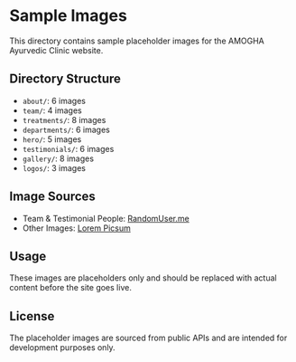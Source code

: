 # Sample Images

This directory contains sample placeholder images for the AMOGHA Ayurvedic Clinic website.

## Directory Structure

- `about/`: 6 images
- `team/`: 4 images
- `treatments/`: 8 images
- `departments/`: 6 images
- `hero/`: 5 images
- `testimonials/`: 6 images
- `gallery/`: 8 images
- `logos/`: 3 images

## Image Sources

- Team & Testimonial People: [RandomUser.me](https://randomuser.me/)
- Other Images: [Lorem Picsum](https://picsum.photos/)

## Usage

These images are placeholders only and should be replaced with actual content before the site goes live.

## License

The placeholder images are sourced from public APIs and are intended for development purposes only.

